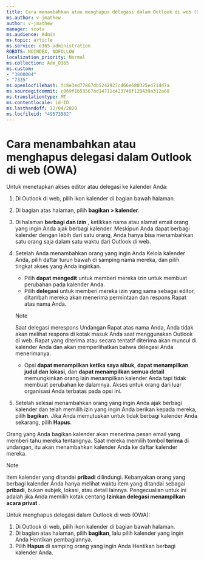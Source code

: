 ```yaml
---
title: Cara menambahkan atau menghapus delegasi dalam Outlook di web (OWA)
ms.author: v-jmathew
author: v-jmathew
manager: scotv
ms.audience: Admin
ms.topic: article
ms.service: o365-administration
ROBOTS: NOINDEX, NOFOLLOW
localization_priority: Normal
ms.collection: Adm_O365
ms.custom:
- "3800004"
- "7335"
ms.openlocfilehash: fc8e3ed77867db5242927c466e680325e471dd7a
ms.sourcegitcommit: c069f1b53567ad14711c423740f120439a312a60
ms.translationtype: MT
ms.contentlocale: id-ID
ms.lasthandoff: 12/04/2020
ms.locfileid: "49573582"
---
```

# <a name="how-to-add-or-remove-a-delegate-in-outlook-on-the-web-owa"></a>Cara menambahkan atau menghapus delegasi dalam Outlook di web (OWA)

Untuk menetapkan akses editor atau delegasi ke kalender Anda:

1. Di Outlook di web, pilih ikon kalender di bagian bawah halaman.
2. Di bagian atas halaman, pilih **bagikan > kalender**.
3. Di halaman **berbagi dan izin** , ketikkan nama atau alamat email orang yang ingin Anda ajak berbagi kalender. Meskipun Anda dapat berbagi kalender dengan lebih dari satu orang, Anda hanya bisa menambahkan satu orang saja dalam satu waktu dari Outlook di web.
4. Setelah Anda menambahkan orang yang ingin Anda Kelola kalender Anda, pilih daftar turun bawah di samping nama mereka, dan pilih tingkat akses yang Anda inginkan.

    - Pilih **dapat mengedit** untuk memberi mereka izin untuk membuat perubahan pada kalender Anda.
    - Pilih **delegasi** untuk memberi mereka izin yang sama sebagai editor, ditambah mereka akan menerima permintaan dan respons Rapat atas nama Anda.
    > [!NOTE]
    > Saat delegasi merespons Undangan Rapat atas nama Anda, Anda tidak akan melihat respons di kotak masuk Anda saat menggunakan Outlook di web. Rapat yang diterima atau secara tentatif diterima akan muncul di kalender Anda dan akan memperlihatkan bahwa delegasi Anda menerimanya.
    - Opsi **dapat menampilkan ketika saya sibuk**, **dapat menampilkan judul dan lokasi**, dan **dapat menampilkan semua detail** memungkinkan orang lain menampilkan kalender Anda tapi tidak membuat perubahan ke dalamnya. Akses untuk orang dari luar organisasi Anda terbatas pada opsi ini.

5. Setelah selesai menambahkan orang yang ingin Anda ajak berbagi kalender dan telah memilih izin yang ingin Anda berikan kepada mereka, pilih **bagikan**. Jika Anda memutuskan untuk tidak berbagi kalender Anda sekarang, pilih **Hapus**.

Orang yang Anda bagikan kalender akan menerima pesan email yang memberi tahu mereka tentangnya. Saat mereka memilih tombol **terima** di undangan, itu akan menambahkan kalender Anda ke daftar kalender mereka.

> [!NOTE]
> Item kalender yang ditandai **pribadi** dilindungi. Kebanyakan orang yang berbagi kalender Anda hanya melihat waktu item yang ditandai sebagai **pribadi**, bukan subjek, lokasi, atau detail lainnya. Pengecualian untuk ini adalah jika Anda memilih kotak centang **Izinkan delegasi menampilkan acara privat** .

Untuk menghapus delegasi dalam Outlook di web (OWA):

1. Di Outlook di web, pilih ikon kalender di bagian bawah halaman.
2. Di bagian atas halaman, pilih **bagikan**, lalu pilih kalender yang ingin Anda Hentikan pembagiannya.
3. Pilih **Hapus** di samping orang yang ingin Anda Hentikan berbagi kalender Anda.

